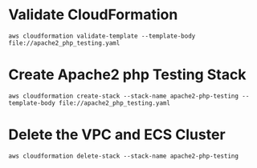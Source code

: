 # Validate CloudFormation
`aws cloudformation validate-template --template-body file://apache2_php_testing.yaml`

# Create Apache2 php Testing Stack
`aws cloudformation create-stack --stack-name apache2-php-testing --template-body file://apache2_php_testing.yaml`

# Delete the VPC and ECS Cluster
`aws cloudformation delete-stack --stack-name apache2-php-testing`
